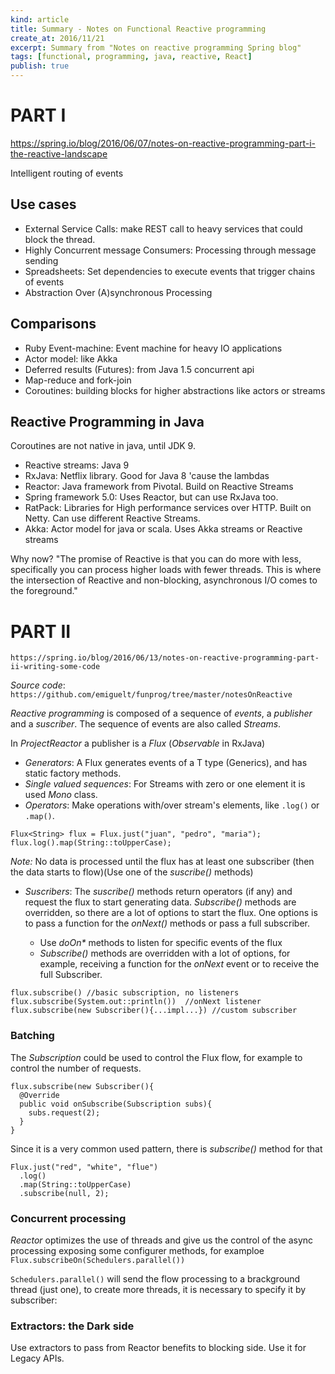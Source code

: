 ```yaml
---
kind: article
title: Summary - Notes on Functional Reactive programming
create_at: 2016/11/21
excerpt: Summary from "Notes on reactive programming Spring blog"
tags: [functional, programming, java, reactive, React]
publish: true
---
```


# PART I

https://spring.io/blog/2016/06/07/notes-on-reactive-programming-part-i-the-reactive-landscape

Intelligent routing of events

## Use cases

* External Service Calls: make REST call to heavy services that could block the thread.
* Highly Concurrent message Consumers: Processing through message sending
* Spreadsheets: Set dependencies to execute events that trigger chains of events
* Abstraction Over (A)synchronous Processing

## Comparisons

* Ruby Event-machine: Event machine for heavy IO applications
* Actor model: like Akka
* Deferred results (Futures): from Java 1.5 concurrent api
* Map-reduce and fork-join
* Coroutines: building blocks for higher abstractions like actors or streams

## Reactive Programming in Java
Coroutines are not native in java, until JDK 9. 

* Reactive streams: Java 9
* RxJava: Netflix library. Good for Java 8 'cause the lambdas
* Reactor: Java framework from Pivotal. Build on Reactive Streams
* Spring framework 5.0: Uses Reactor, but can use RxJava too.
* RatPack: Libraries for High performance services over HTTP. Built on Netty. Can use different Reactive Streams.
* Akka: Actor model for java or scala. Uses Akka streams or Reactive streams

Why now?
"The promise of Reactive is that you can do more with less, specifically you can process higher loads with fewer threads. This is where the intersection of Reactive and non-blocking, asynchronous I/O comes to the foreground."

# PART II

`https://spring.io/blog/2016/06/13/notes-on-reactive-programming-part-ii-writing-some-code`

*Source code*: `https://github.com/emiguelt/funprog/tree/master/notesOnReactive`

_Reactive programming_ is composed of a sequence of _events_, a _publisher_ and a _suscriber_. The sequence of events are also called _Streams_.

In _ProjectReactor_ a publisher is a *Flux*  (_Observable_ in RxJava)

* _Generators_: A Flux generates events of a T type (Generics), and has static factory methods.
* _Single valued sequences_: For Streams with zero or one element it is used _Mono_ class.
* _Operators_: Make operations with/over stream's elements, like `.log()` or `.map()`.

<b></b>
    
    Flux<String> flux = Flux.just("juan", "pedro", "maria");
    flux.log().map(String::toUpperCase);

   *Note:* No data is processed until the flux has at least one subscriber (then the data starts to flow)(Use one of the _suscribe()_ methods)

* _Suscribers_: The _suscribe()_ methods return operators (if any) and request the flux to start generating data. _Subscribe()_ methods are overridden, so there are a lot of options to start the flux. One options is to pass a function for the _onNext()_ methods or pass a full subscriber.

   * Use _doOn*_ methods to listen for specific events of the flux
   * _Subscribe()_ methods are overridden with a lot of options, for example, receiving a function for the _onNext_ event or to receive the full Subscriber.

<b></b>

    flux.subscribe() //basic subscription, no listeners
    flux.subscribe(System.out::println())  //onNext listener
    flux.subscribe(new Subscriber(){...impl...}) //custom subscriber

### Batching

The _Subscription_ could be used to control the Flux flow, for example to control the number of requests.

    flux.subscribe(new Subscriber(){
      @Override
      public void onSubscribe(Subscription subs){
        subs.request(2);
      }
    }

Since it is a very common used pattern, there is _subscribe()_ method for that

    Flux.just("red", "white", "flue")
      .log()
      .map(String::toUpperCase)
      .subscribe(null, 2);

### Concurrent processing
_Reactor_ optimizes the use of threads and give us the control of the async processing exposing some configurer methods, for examploe `Flux.subscribeOn(Schedulers.parallel())`

`Schedulers.parallel()` will send the flow processing to a brackground thread (just one), to create more threads, it is necessary to specify it by subscriber:

### Extractors: the Dark side

Use extractors to pass from Reactor benefits to blocking side. Use it for Legacy APIs.
